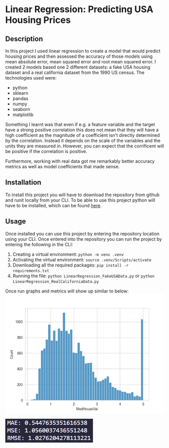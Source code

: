 # Linear Regression: Predicting USA Housing Prices

## Description

In this project I used linear regression to create a model that would predict housing prices and then assessed the accuracy of those models using mean absolute error, mean squared error and root mean squared error. I created 2 models based one 2 different datasets: a fake USA housing dataset and a real california dataset from the 1990 US census. The technologies used were:

- python 
- sklearn
- pandas
- numpy
- seaborn
- matplotlib

Something I learnt was that even if e.g. a feature variable and the target have a strong positive correlation this does not mean that they will have a high coefficient as the magnitude of a coefficient isn't directly determined by the correlation. Instead it depends on the scale of the variables and the units they are measured in. However, you can expect that the corrificent will be positive if the correlation is positive.

Furthermore, working with real data got me remarkably better accuracy metrics as well as model coefficients that made sense.

## Installation

To install this project you will have to download the repository from github and runit locally from your CLI. To be able to use this project python will have to be installed, which can be found [here](https://www.python.org/downloads/).

## Usage

Once installed you can use this project by entering the repository location using your CLI. Once entered into the repository you can run the project by entering the following in the CLI:

1. Creating a virtual environment: ```python -m venv .venv```
2. Activating the virtual environment: ```source .venv/Scripts/activate```
3. Downloading all the required packages: ```pip install -r requirements.txt```
4. Running the file: ```python LinearRegression_FakeUSAData.py``` or ```python LinearRegression_RealCaliforniaData.py```

Once run graphs and metrics will show up similar to below:
![Graph](./assets/graph.png)

![Metrics](./assets/image.png)
